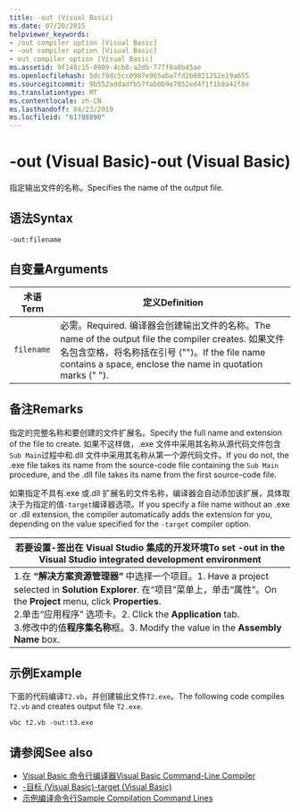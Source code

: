 ```yaml
---
title: -out (Visual Basic)
ms.date: 07/20/2015
helpviewer_keywords:
- /out compiler option [Visual Basic]
- -out compiler option [Visual Basic]
- out compiler option [Visual Basic]
ms.assetid: 9f148c15-0909-4cb8-a2db-777f8a8b45ae
ms.openlocfilehash: 5dcf9dc5cc0987e965aba7fd2b8821252e19a655
ms.sourcegitcommit: 9b552addadfb57fab0b9e7852ed4f1f1b8a42f8e
ms.translationtype: MT
ms.contentlocale: zh-CN
ms.lasthandoff: 04/23/2019
ms.locfileid: "61788890"
---
```

# <a name="-out-visual-basic"></a><span data-ttu-id="b63f8-102">-out (Visual Basic)</span><span class="sxs-lookup"><span data-stu-id="b63f8-102">-out (Visual Basic)</span></span>
<span data-ttu-id="b63f8-103">指定输出文件的名称。</span><span class="sxs-lookup"><span data-stu-id="b63f8-103">Specifies the name of the output file.</span></span>  
  
## <a name="syntax"></a><span data-ttu-id="b63f8-104">语法</span><span class="sxs-lookup"><span data-stu-id="b63f8-104">Syntax</span></span>  
  
```  
-out:filename  
```  
  
## <a name="arguments"></a><span data-ttu-id="b63f8-105">自变量</span><span class="sxs-lookup"><span data-stu-id="b63f8-105">Arguments</span></span>  
  
|<span data-ttu-id="b63f8-106">术语</span><span class="sxs-lookup"><span data-stu-id="b63f8-106">Term</span></span>|<span data-ttu-id="b63f8-107">定义</span><span class="sxs-lookup"><span data-stu-id="b63f8-107">Definition</span></span>|  
|---|---|  
|`filename`|<span data-ttu-id="b63f8-108">必需。</span><span class="sxs-lookup"><span data-stu-id="b63f8-108">Required.</span></span> <span data-ttu-id="b63f8-109">编译器会创建输出文件的名称。</span><span class="sxs-lookup"><span data-stu-id="b63f8-109">The name of the output file the compiler creates.</span></span> <span data-ttu-id="b63f8-110">如果文件名包含空格，将名称括在引号 ("")。</span><span class="sxs-lookup"><span data-stu-id="b63f8-110">If the file name contains a space, enclose the name in quotation marks (" ").</span></span>|  
  
## <a name="remarks"></a><span data-ttu-id="b63f8-111">备注</span><span class="sxs-lookup"><span data-stu-id="b63f8-111">Remarks</span></span>  
 <span data-ttu-id="b63f8-112">指定的完整名称和要创建的文件扩展名。</span><span class="sxs-lookup"><span data-stu-id="b63f8-112">Specify the full name and extension of the file to create.</span></span> <span data-ttu-id="b63f8-113">如果不这样做，.exe 文件中采用其名称从源代码文件包含`Sub Main`过程中和.dll 文件中采用其名称从第一个源代码文件。</span><span class="sxs-lookup"><span data-stu-id="b63f8-113">If you do not, the .exe file takes its name from the source-code file containing the `Sub Main` procedure, and the .dll file takes its name from the first source-code file.</span></span>  
  
 <span data-ttu-id="b63f8-114">如果指定不具有.exe 或.dll 扩展名的文件名称，编译器会自动添加该扩展，具体取决于为指定的值`-target`编译器选项。</span><span class="sxs-lookup"><span data-stu-id="b63f8-114">If you specify a file name without an .exe or .dll extension, the compiler automatically adds the extension for you, depending on the value specified for the `-target` compiler option.</span></span>  
  
|<span data-ttu-id="b63f8-115">若要设置-签出在 Visual Studio 集成的开发环境</span><span class="sxs-lookup"><span data-stu-id="b63f8-115">To set -out in the Visual Studio integrated development environment</span></span>|  
|---|  
|<span data-ttu-id="b63f8-116">1.在 **“解决方案资源管理器”** 中选择一个项目。</span><span class="sxs-lookup"><span data-stu-id="b63f8-116">1.  Have a project selected in **Solution Explorer**.</span></span> <span data-ttu-id="b63f8-117">在“项目”菜单上，单击“属性”。</span><span class="sxs-lookup"><span data-stu-id="b63f8-117">On the **Project** menu, click **Properties**.</span></span> <br /><span data-ttu-id="b63f8-118">2.单击“应用程序”  选项卡。</span><span class="sxs-lookup"><span data-stu-id="b63f8-118">2.  Click the **Application** tab.</span></span><br /><span data-ttu-id="b63f8-119">3.修改中的值**程序集名称**框。</span><span class="sxs-lookup"><span data-stu-id="b63f8-119">3.  Modify the value in the **Assembly Name** box.</span></span>|  
  
## <a name="example"></a><span data-ttu-id="b63f8-120">示例</span><span class="sxs-lookup"><span data-stu-id="b63f8-120">Example</span></span>  
 <span data-ttu-id="b63f8-121">下面的代码编译`T2.vb`，并创建输出文件`T2.exe`。</span><span class="sxs-lookup"><span data-stu-id="b63f8-121">The following code compiles `T2.vb` and creates output file `T2.exe`.</span></span>  
  
```console
vbc t2.vb -out:t3.exe  
```  
  
## <a name="see-also"></a><span data-ttu-id="b63f8-122">请参阅</span><span class="sxs-lookup"><span data-stu-id="b63f8-122">See also</span></span>

- [<span data-ttu-id="b63f8-123">Visual Basic 命令行编译器</span><span class="sxs-lookup"><span data-stu-id="b63f8-123">Visual Basic Command-Line Compiler</span></span>](../../../visual-basic/reference/command-line-compiler/index.md)
- [<span data-ttu-id="b63f8-124">-目标 (Visual Basic)</span><span class="sxs-lookup"><span data-stu-id="b63f8-124">-target (Visual Basic)</span></span>](../../../visual-basic/reference/command-line-compiler/target.md)
- [<span data-ttu-id="b63f8-125">示例编译命令行</span><span class="sxs-lookup"><span data-stu-id="b63f8-125">Sample Compilation Command Lines</span></span>](../../../visual-basic/reference/command-line-compiler/sample-compilation-command-lines.md)
